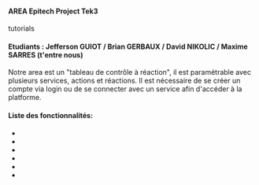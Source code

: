 #### AREA Epitech Project Tek3
tutorials

#### Etudiants : Jefferson GUIOT / Brian GERBAUX / David NIKOLIC / Maxime SARRES (t'entre nous)

Notre area est un "tableau de contrôle à réaction", il est paramétrable avec plusieurs services, actions et réactions. Il est nécessaire de se créer un compte via login ou de se connecter avec un service afin d'accéder à la platforme.

#### Liste des fonctionnalités:
-

-
-
-
-
-